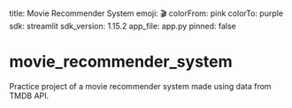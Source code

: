 title: Movie Recommender System
emoji: 🎬
colorFrom: pink
colorTo: purple
sdk: streamlit
sdk_version: 1.15.2
app_file: app.py
pinned: false
# movie_recommender_system
Practice project of a movie recommender system made using data from TMDB API. 
